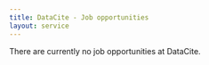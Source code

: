 ```yaml
---
title: DataCite - Job opportunities
layout: service
---
```


There are currently no job opportunities at DataCite.
